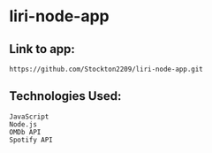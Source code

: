 # liri-node-app
## Link to app:
    https://github.com/Stockton2209/liri-node-app.git
## Technologies Used:
    JavaScript
    Node.js
    OMDb API
    Spotify API

